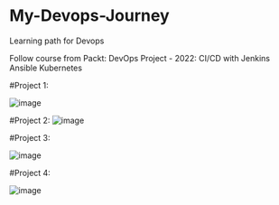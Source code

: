 # My-Devops-Journey
Learning path for Devops 

Follow course from Packt:  DevOps Project - 2022: CI/CD with Jenkins Ansible Kubernetes

#Project 1: 

![image](https://user-images.githubusercontent.com/25337881/195126421-3f2b7930-025f-4eef-995b-218e2f6b1628.png)


#Project 2:
![image](https://user-images.githubusercontent.com/25337881/195126583-93962af5-c7c2-4d18-9c91-0e364a0bb571.png)


#Project 3: 

![image](https://user-images.githubusercontent.com/25337881/195126714-42292ce0-6ca1-4290-a9b7-72cf1a82dafb.png)


#Project 4: 

![image](https://user-images.githubusercontent.com/25337881/195126911-7c74afce-2e1c-4443-8f9f-c2902c4d7673.png)

